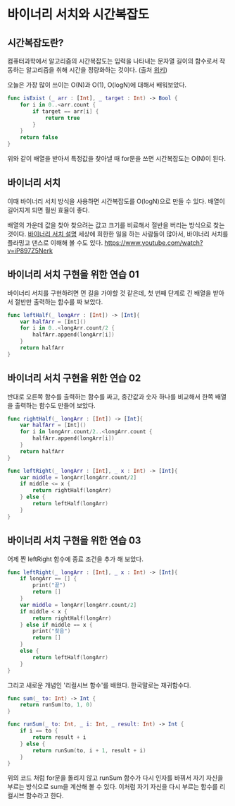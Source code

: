 # 바이너리 서치와 시간복잡도


## 시간복잡도란?

컴퓨터과학에서 알고리즘의 시간복잡도는 입력을 나타내는 문자열 길이의 함수로서 작동하는 알고리즘을 취해 시간을 정량화하는 것이다. (출처 [위키](https://ko.wikipedia.org/wiki/%EC%8B%9C%EA%B0%84_%EB%B3%B5%EC%9E%A1%EB%8F%84))


오늘은 가장 많이 쓰이는 O(N)과 O(1), O(logN)에 대해서 배워보았다.

```swift
func isExist (_ arr : [Int], _ target : Int) -> Bool {
    for i in 0..<arr.count {
        if target == arr[i] {
            return true
        }
    }
    return false
}
```

위와 같이 배열을 받아서 특정값을 찾아낼 때 for문을 쓰면 시간복잡도는 O(N)이 된다.


## 바이너리 서치

이때 바이너리 서치 방식을 사용하면 시간복잡도를 O(logN)으로 만들 수 있다. 배열이 길어지게 되면 훨씬 효율이 좋다.


배열의 가운데 값을 찾아 찾으려는 값고 크기를 비료해서 절반을 버리는 방식으로 찾는 것이다.
[바이너리 서치 설명](https://en.wikipedia.org/wiki/Binary_search_algorithm)
세상에 희한한 일을 하는 사람들이 많아서, 바이너리 서치를 플라밍고 댄스로 이해해 볼 수도 있다. https://www.youtube.com/watch?v=iP897Z5Nerk


## 바이너리 서치 구현을 위한 연습 01

바이너리 서치를 구현하려면 먼 길을 가야할 것 같은데,
첫 번째 단계로 긴 배열을 받아서 절반만 출력하는 함수를 짜 보았다.

```swift
func leftHalf(_ longArr : [Int]) -> [Int]{
    var halfArr = [Int]()
    for i in 0..<longArr.count/2 {
        halfArr.append(longArr[i])
    }
    return halfArr
}
```

## 바이너리 서치 구현을 위한 연습 02

반대로 오른쪽 함수를 출력하는 함수를 짜고,
중간값과 숫자 하나를 비교해서 한쪽 배열을 출력하는 함수도 만들어 보았다.
```swift
func rightHalf(_ longArr : [Int]) -> [Int]{
    var halfArr = [Int]()
    for i in longArr.count/2..<longArr.count {
        halfArr.append(longArr[i])
    }
    return halfArr
}

func leftRight(_ longArr : [Int], _ x : Int) -> [Int]{
    var middle = longArr[longArr.count/2]
    if middle <= x {
        return rightHalf(longArr)
    } else {
        return leftHalf(longArr)
    }
}
```

## 바이너리 서치 구현을 위한 연습 03

어제 짠 leftRight 함수에 종료 조건을 추가 해 보았다.

```swift
func leftRight(_ longArr : [Int], _ x : Int) -> [Int]{
    if longArr == [] {
        print("끝")
        return []
    }
    var middle = longArr[longArr.count/2]
    if middle < x {
        return rightHalf(longArr)
    } else if middle == x {
        print("찾음")
        return []
    }
    else {
        return leftHalf(longArr)
    }
}
```

그리고 새로운 개념인 '리컬시브 함수'를 배웠다.
한국말로는 재귀함수다.

```swift
func sum(_ to: Int) -> Int {
    return runSum(to, 1, 0)
}

func runSum(_ to: Int, _ i: Int, _ result: Int) -> Int {
    if i == to {
        return result + i
    } else {
        return runSum(to, i + 1, result + i)
    }
}
```
위의 코드 처럼 for문을 돌리지 않고
runSum 함수가 다시 인자를 바꿔서 자기 자신을 부르는 방식으로
sum을 계산해 볼 수 있다.
이처럼 자기 자신을 다시 부르는 함수를 리컬시브 함수라고 한다.
